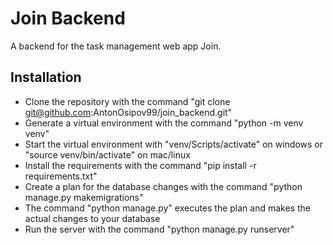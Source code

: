 # Join Backend
A backend for the task management web app Join.
## Installation
* Clone the repository with the command "git clone git@github.com:AntonOsipov99/join_backend.git"
* Generate a virtual environment with the command "python -m venv venv"
* Start the virtual environment with "venv/Scripts/activate" on windows or "source venv/bin/activate" on mac/linux
* Install the requirements with the command "pip install -r requirements.txt"
* Create a plan for the database changes with the command "python manage.py makemigrations"
* The command "python manage.py" executes the plan and makes the actual changes to your database
* Run the server with the command "python manage.py runserver"
